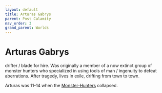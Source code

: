 ```yaml
---
layout: default
title: Arturas Gabrys
parent: Post Calamity
nav_order: 3
grand_parent: Worlds
---
```

# Arturas Gabrys
drifter / blade for hire. Was originally a member of a now extinct group of monster hunters who specialized in using tools of man / ingenuity to defeat aberrations. After tragedy, lives in exile, drifting from town to town. 

Arturas was 11-14 when the [Monster-Hunters](Monster-Hunters) collapsed.